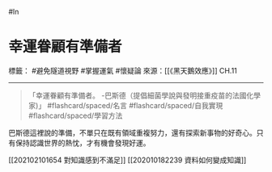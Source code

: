 #ln 
# 幸運眷顧有準備者
標籤： #避免隧道視野 #掌握運氣 #懷疑論 
來源：[[《黑天鵝效應》]] CH.11

---

> 「幸運眷顧有準備者。 -巴斯德（提倡細菌學說與發明接重疫苗的法國化學家)」 #flashcard/spaced/名言 #flashcard/spaced/自我實現 #flashcard/spaced/學習方法 

巴斯德這裡說的準備，不單只在既有領域重複努力，還有探索新事物的好奇心。只有保持認識世界的熱忱，才有機會發現好運。

[[202102101654 對知識感到不滿足]] [[202010182239 資料如何變成知識]]